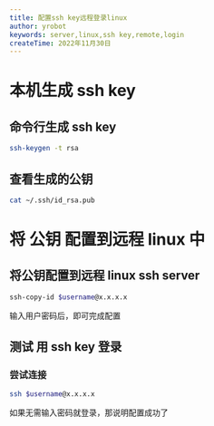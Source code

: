 ```yaml
---
title: 配置ssh key远程登录linux
author: yrobot
keywords: server,linux,ssh key,remote,login
createTime: 2022年11月30日
---
```


# 本机生成 ssh key

## 命令行生成 ssh key

```bash
ssh-keygen -t rsa
```

## 查看生成的公钥

```bash
cat ~/.ssh/id_rsa.pub
```

# 将 公钥 配置到远程 linux 中

## 将公钥配置到远程 linux ssh server

```bash
ssh-copy-id $username@x.x.x.x
```

输入用户密码后，即可完成配置

## 测试 用 ssh key 登录

### 尝试连接

```bash
ssh $username@x.x.x.x
```

如果无需输入密码就登录，那说明配置成功了
